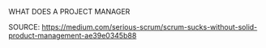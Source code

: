 


WHAT DOES A PROJECT MANAGER

SOURCE: https://medium.com/serious-scrum/scrum-sucks-without-solid-product-management-ae39e0345b88
